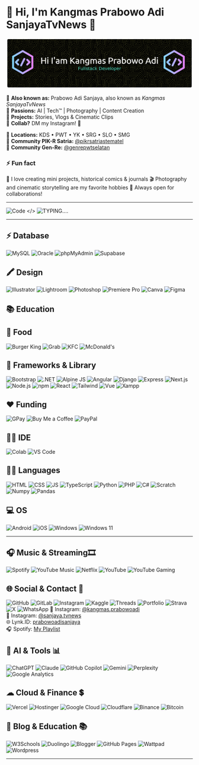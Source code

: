 # 💁 Hi, I'm Kangmas Prabowo Adi SanjayaTvNews 🌱 

![Kangmas.PrabowoAdi](banner-github.png)

💁 **Also known as:** Prabowo Adi Sanjaya, also known as *Kangmas SanjayaTvNews*  
🌱 **Passions:** AI | Tech™ | Photography | Content Creation  
🎥 **Projects:** Stories, Vlogs & Cinematic Clips  
🤝 **Collab?** DM my Instagram! 📩  

📍 **Locations:** KDS • PWT • YK • SRG • SLO • SMG  
🌲 **Community PIK-R Satria:** [@pikrsatriastematel](https://www.instagram.com/pikrsatriastematel)    
🌱 **Community Gen-Re:** [@genrepwtselatan](https://www.instagram.com/genrepwtselatan)

### ⚡ Fun fact
📸 I love creating mini projects, historical comics & journals
🎬 Photography and cinematic storytelling are my favorite hobbies
🤝 Always open for collaborations!

---

![Code </>](https://media.giphy.com/media/v1.Y2lkPTc5MGI3NjExZXB0MWVnN2lwOGViYTNxMXNnZnZ6ZjR3YnIwanFqb21wNnY4eHVmMCZlcD12MV9naWZzX3NlYXJjaCZjdD1n/xT9IgzoKnwFNmISR8I/giphy.gif)
![TYPING....](https://media1.giphy.com/media/v1.Y2lkPTc5MGI3NjExMXQ4NWk0cTk3dnBtbzkxcnF2ZzhsaWRhNXZpaGxzZjViangyYmM4ayZlcD12MV9pbnRlcm5hbF9naWZfYnlfaWQmY3Q9Zw/Ws6T5PN7wHv3cY8xy8/giphy.gif)

---

## ⚡ Database
![MySQL](https://img.shields.io/badge/MySQL-005C84?style=for-the-badge&logo=mysql&logoColor=white)
![Oracle](https://img.shields.io/badge/Oracle-F80000?style=for-the-badge&logo=Oracle&logoColor=white)
![phpMyAdmin](https://img.shields.io/badge/phpmyadmin-6C78AF?style=for-the-badge&logo=phpmyadmin&logoColor=white)
![Supabase](https://img.shields.io/badge/Supabase-181818?style=for-the-badge&logo=supabase&logoColor=white)

## 🖍 Design
![Illustrator](https://img.shields.io/badge/Adobe%20Illustrator-FF9A00?style=for-the-badge&logo=adobe%20illustrator&logoColor=white)
![Lightroom](https://img.shields.io/badge/Adobe%20Lightroom-31A8FF?style=for-the-badge&logo=Adobe%20Lightroom&logoColor=white)
![Photoshop](https://img.shields.io/badge/Adobe%20Photoshop-31A8FF?style=for-the-badge&logo=Adobe%20Photoshop&logoColor=black)
![Premiere Pro](https://img.shields.io/badge/Adobe%20Premiere%20Pro-9999FF?style=for-the-badge&logo=Adobe%20Premiere%20Pro&logoColor=white)
![Canva](https://img.shields.io/badge/Canva-%2300C4CC.svg?&style=for-the-badge&logo=Canva&logoColor=white)
![Figma](https://img.shields.io/badge/Figma-F24E1E?style=for-the-badge&logo=figma&logoColor=white)

## 📚 Education


## 🍔 Food
![Burger King](https://img.shields.io/badge/Burger%20King-D62300?style=for-the-badge&logo=Burger%20King&logoColor=white)
![Grab](https://img.shields.io/badge/Grab-00B14F?style=for-the-badge&logo=grab&logoColor=white)
![KFC](https://img.shields.io/badge/KFC-F40027?style=for-the-badge&logo=kfc&logoColor=white)
![McDonald's](https://img.shields.io/badge/McDonald's-FBC817?style=for-the-badge&logo=McDonald's&logoColor=white)

## 🚀 Frameworks & Library
![Bootstrap](https://img.shields.io/badge/Bootstrap-563D7C?style=for-the-badge&logo=bootstrap&logoColor=white)
![.NET](https://img.shields.io/badge/.NET-512BD4?style=for-the-badge&logo=dotnet&logoColor=white)
![Alpine JS](https://img.shields.io/badge/Alpine%20JS-8BC0D0?style=for-the-badge&logo=alpinedotjs&logoColor=black)
![Angular](https://img.shields.io/badge/Angular-DD0031?style=for-the-badge&logo=angular&logoColor=white)
![Django](https://img.shields.io/badge/Django-092E20?style=for-the-badge&logo=django&logoColor=green)
![Express](https://img.shields.io/badge/Express%20js-000000?style=for-the-badge&logo=express&logoColor=white)
![Next.js](https://img.shields.io/badge/next%20js-000000?style=for-the-badge&logo=nextdotjs&logoColor=white)
![Node.js](https://img.shields.io/badge/Node%20js-339933?style=for-the-badge&logo=nodedotjs&logoColor=white)
![npm](https://img.shields.io/badge/npm-CB3837?style=for-the-badge&logo=npm&logoColor=white)
![React](https://img.shields.io/badge/React-20232A?style=for-the-badge&logo=react&logoColor=61DAFB)
![Tailwind](https://img.shields.io/badge/Tailwind_CSS-38B2AC?style=for-the-badge&logo=tailwind-css&logoColor=white)
![Vue](https://img.shields.io/badge/Vue%20js-35495E?style=for-the-badge&logo=vuedotjs&logoColor=4FC08D)
![Xampp](https://img.shields.io/badge/Xampp-F37623?style=for-the-badge&logo=xampp&logoColor=white)

## ❤️ Funding
![GPay](https://img.shields.io/badge/G%20pay-2875E3?style=for-the-badge&logo=googlepay&logoColor=white)
![Buy Me a Coffee](https://img.shields.io/badge/Buy_Me_A_Coffee-FFDD00?style=for-the-badge&logo=buy-me-a-coffee&logoColor=black)
![PayPal](https://img.shields.io/badge/PayPal-00457C?style=for-the-badge&logo=paypal&logoColor=white)

## 👩‍💻 IDE
![Colab](https://img.shields.io/badge/Colab-F9AB00?style=for-the-badge&logo=googlecolab&color=525252)
![VS Code](https://img.shields.io/badge/Visual_Studio_Code-0078D4?style=for-the-badge&logo=visual%20studio%20code&logoColor=white)

## 👨‍💻 Languages
![HTML](https://img.shields.io/badge/HTML5-E34F26?style=for-the-badge&logo=html5&logoColor=white)
![CSS](https://img.shields.io/badge/CSS3-1572B6?style=for-the-badge&logo=css3&logoColor=white)
![JS](https://img.shields.io/badge/JavaScript-323330?style=for-the-badge&logo=javascript&logoColor=F7DF1E)
![TypeScript](https://img.shields.io/badge/TypeScript-007ACC?style=for-the-badge&logo=typescript&logoColor=white)
![Python](https://img.shields.io/badge/Python-FFD43B?style=for-the-badge&logo=python&logoColor=blue)
![PHP](https://img.shields.io/badge/PHP-777BB4?style=for-the-badge&logo=php&logoColor=white)
![C#](https://img.shields.io/badge/C%23-239120?style=for-the-badge&logo=csharp&logoColor=white)
![Scratch](https://img.shields.io/badge/Scratch-4D97FF?style=for-the-badge&logo=Scratch&logoColor=white)
![Numpy](https://img.shields.io/badge/Numpy-777BB4?style=for-the-badge&logo=numpy&logoColor=white)
![Pandas](https://img.shields.io/badge/Pandas-2C2D72?style=for-the-badge&logo=pandas&logoColor=white)

## 💻 OS
![Android](https://img.shields.io/badge/Android-3DDC84?style=for-the-badge&logo=android&logoColor=white)
![iOS](https://img.shields.io/badge/iOS-000000?style=for-the-badge&logo=ios&logoColor=white)
![Windows](https://img.shields.io/badge/Windows-0078D6?style=for-the-badge&logo=windows&logoColor=white)
![Windows 11](https://img.shields.io/badge/Windows_11-0078d4?style=for-the-badge&logo=windows-11&logoColor=white)

---

## 🎧 Music & Streaming🎞
![Spotify](https://img.shields.io/badge/Spotify-1ED760?&style=for-the-badge&logo=spotify&logoColor=white)
![YouTube Music](https://img.shields.io/badge/YouTube_Music-FF0000?style=for-the-badge&logo=youtube-music&logoColor=white)
![Netflix](https://img.shields.io/badge/Netflix-E50914?style=for-the-badge&logo=netflix&logoColor=white)
![YouTube](https://img.shields.io/badge/YouTube-FF0000?style=for-the-badge&logo=youtube&logoColor=white)
![YouTube Gaming](https://img.shields.io/badge/YouTube_Gaming-FF0000?style=for-the-badge&logo=youtube-gaming&logoColor=white)


## 🌐 Social & Contact 👨
![GitHub](https://img.shields.io/badge/GitHub-100000?style=for-the-badge&logo=github&logoColor=white)
![GitLab](https://img.shields.io/badge/GitLab-330F63?style=for-the-badge&logo=gitlab&logoColor=white)
![Instagram](https://img.shields.io/badge/Instagram-E4405F?style=for-the-badge&logo=instagram&logoColor=white)
![Kaggle](https://img.shields.io/badge/Kaggle-20BEFF?style=for-the-badge&logo=Kaggle&logoColor=white)
![Threads](https://img.shields.io/badge/Threads-000000?style=for-the-badge&logo=Threads&logoColor=white)
![Portfolio](https://img.shields.io/badge/Portfolio-255E63?style=for-the-badge&logo=About.me&logoColor=white)
![Strava](https://img.shields.io/badge/Strava-FC4C02?style=for-the-badge&logo=strava&logoColor=white)
![X](https://img.shields.io/badge/X-000000?style=for-the-badge&logo=x&logoColor=white)
![WhatsApp](https://img.shields.io/badge/WhatsApp-25D366?style=for-the-badge&logo=WhatsApp&logoColor=white)
📸 Instagram: [@kangmas.prabowoadi](https://instagram.com/kangmas.prabowoadi)  
🎥 Instagram: [@sanjaya.tvnews](https://instagram.com/sanjaya.tvnews)  
🌐 Lynk.ID: [prabowoadisanjaya](https://lynk.id/prabowoadisanjaya)  
🎧 Spotify: [My Playlist](https://open.spotify.com/user/31vaxeqjndf4rtiq7jenh6372cce?si=cvxmtPJ0QKicEfbIgL4VIQ)


## 🤖 AI & Tools 📊
![ChatGPT](https://img.shields.io/badge/ChatGPT-74aa9c?style=for-the-badge&logo=openai&logoColor=white)
![Claude](https://img.shields.io/badge/Claude-D97757?style=for-the-badge&logo=claude&logoColor=white)
![GitHub Copilot](https://img.shields.io/badge/github%20copilot-000000?style=for-the-badge&logo=githubcopilot&logoColor=white)
![Gemini](https://img.shields.io/badge/Google%20Gemini-8E75B2?style=for-the-badge&logo=googlegemini&logoColor=white)
![Perplexity](https://img.shields.io/badge/Perplexity-1FB8CD?style=for-the-badge&logo=perplexity&logoColor=white)
![Google Analytics](https://img.shields.io/badge/Google%20Analytics-E37400?style=for-the-badge&logo=google%20analytics&logoColor=white)


## ☁ Cloud & Finance 💲
![Vercel](https://img.shields.io/badge/Vercel-000000?style=for-the-badge&logo=vercel&logoColor=white)
![Hostinger](https://img.shields.io/badge/Hostinger-673DE6?style=for-the-badge&logo=hostinger&logoColor=white)
![Google Cloud](https://img.shields.io/badge/Google_Cloud-4285F4?style=for-the-badge&logo=google-cloud&logoColor=white)
![Cloudflare](https://img.shields.io/badge/Cloudflare-F38020?style=for-the-badge&logo=Cloudflare&logoColor=white)
![Binance](https://img.shields.io/badge/Binance-FCD535?style=for-the-badge&logo=binance&logoColor=000)
![Bitcoin](https://img.shields.io/badge/Bitcoin-000000?style=for-the-badge&logo=bitcoin&logoColor=white)

## 📝 Blog & Education 📚
![W3Schools](https://img.shields.io/badge/W3Schools-04AA6D?style=for-the-badge&logo=W3Schools&logoColor=white)
![Duolingo](https://img.shields.io/badge/Duolingo-58CC02?style=for-the-badge&logo=Duolingo&logoColor=white)
![Blogger](https://img.shields.io/badge/Blogger-FF5722?style=for-the-badge&logo=blogger&logoColor=white)
![GitHub Pages](https://img.shields.io/badge/GitHub%20Pages-222222?style=for-the-badge&logo=github%20Pages&logoColor=white)
![Wattpad](https://img.shields.io/badge/Wattpad-F96854?style=for-the-badge&logo=wattpad&logoColor=white)
![Wordpress](https://img.shields.io/badge/Wordpress-21759B?style=for-the-badge&logo=wordpress&logoColor=white)

---
